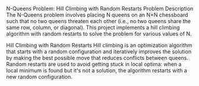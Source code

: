 N-Queens Problem: Hill Climbing with Random Restarts
Problem Description
The N-Queens problem involves placing N queens on an N×N chessboard such that no two queens threaten each other (i.e., no two queens share the same row, column, or diagonal). This project implements a hill climbing algorithm with random restarts to solve the problem for various values of N.

Hill Climbing with Random Restarts
Hill climbing is an optimization algorithm that starts with a random configuration and iteratively improves the solution by making the best possible move that reduces conflicts between queens. Random restarts are used to avoid getting stuck in local optima: when a local minimum is found but it's not a solution, the algorithm restarts with a new random configuration.


